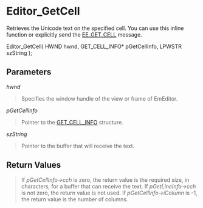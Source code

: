 # Editor\_GetCell

Retrieves the Unicode text on the specified cell. You can use this inline function or explicitly send the
[EE\_GET\_CELL](../message/ee_get_cell) message.

Editor\_GetCell( HWND hwnd, GET\_CELL\_INFO\* pGetCellInfo, LPWSTR szString );

## Parameters

_hwnd_

> Specifies the window handle of the view or frame of EmEditor.

_pGetCellInfo_

> Pointer to the [GET\_CELL\_INFO](../structure/get_cell_info) structure.

_szString_

> Pointer to the buffer that will receive the text.

## Return Values

> If _pGetCellInfo->cch_ is zero, the return value is the required
> size, in characters, for a buffer that can receive the text. If _pGetLineInfo->cch_ is not zero, the
> return value is not used. If _pGetCellInfo->iColumn_ is -1, the return value is the number of columns.